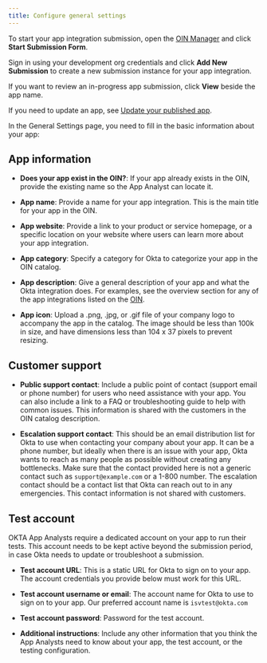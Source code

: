 ```yaml
---
title: Configure general settings
---
```


To start your app integration submission, open the [OIN Manager](https://oinmanager.okta.com) and click **Start Submission Form**.

Sign in using your development org credentials and click **Add New Submission** to create a new submission instance for your app integration.

If you want to review an in-progress app submission, click **View** beside the app name.

If you need to update an app, see [Update your published app](/docs/guides/submit-app/update-submission).

In the General Settings page, you need to fill in the basic information about your app:

## App information

* **Does your app exist in the OIN?**: If your app already exists in the OIN, provide the existing name so the App Analyst can locate it.

* **App name**: Provide a name for your app integration. This is the main title for your app in the OIN.

* **App website**: Provide a link to your product or service homepage, or a specific location on your website where users can learn more about your app integration.

* **App category**: Specify a category for Okta to categorize your app in the OIN catalog.

* **App description**: Give a general description of your app and what the Okta integration does. For examples, see the overview section for any of the app integrations listed on the [OIN](https://www.okta.com/integrations/).

* **App icon**: Upload a .png, .jpg, or .gif file of your company logo to accompany the app in the catalog. The image should be less than 100k in size, and have dimensions less than 104 x 37 pixels to prevent resizing.

## Customer support

* **Public support contact**: Include a public point of contact (support email or phone number) for users who need assistance with your app. You can also include a link to a FAQ or troubleshooting guide to help with common issues. This information is shared with the customers in the OIN catalog description.

* **Escalation support contact**: This should be an email distribution list for Okta to use when contacting your company about your app. It can be a phone number, but ideally when there is an issue with your app, Okta wants to reach as many people as possible without creating any bottlenecks. Make sure that the contact provided here is not a generic contact such as `support@example.com` or a 1-800 number. The escalation contact should be a contact list that Okta can reach out to in any emergencies. This contact information is not shared with customers.

## Test account

OKTA App Analysts require a dedicated account on your app to run their tests. This account needs to be kept active beyond the submission period, in case Okta needs to update or troubleshoot a submission.

* **Test account URL**: This is a static URL for Okta to sign on to your app. The account credentials you provide below must work for this URL.

* **Test account username or email**: The account name for Okta to use to sign on to your app. Our preferred account name is `isvtest@okta.com`

* **Test account password**: Password for the test account.

* **Additional instructions**: Include any other information that you think the App Analysts need to know about your app, the test account, or the testing configuration.

<NextSectionLink/>
